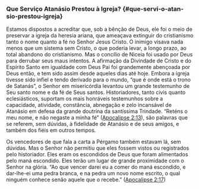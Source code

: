 ### Que Serviço Atanásio Prestou à Igreja? {#que-servi-o-atan-sio-prestou-igreja}

Estamos dispostos a acreditar que, sob a bênção de Deus, ele foi o meio de preservar a igreja da heresia ariana, que ameaçava extinguir do cristianismo tanto o nome quanto a fé no Senhor Jesus Cristo. O inimigo visava nada menos que um sistema sem Cristo, o que poderia levar, a longo prazo, ao total abandono do cristianismo. Mas o concílio de Niceia foi usado por Deus para derrubar seus maus intentos. A afirmação da Divindade de Cristo e do Espírito Santo em igualdade com Deus Pai foi grandemente abençoada por Deus então, e tem sido assim desde aqueles dias até hoje. Embora a igreja tivesse sido infiel e tendo derivado para o mundo, “que é onde está o trono de Satanás”, o Senhor em misericórdia levantou um grande testemunho de Seu santo nome e da fé de Seus santos. Historiadores, tanto civis quanto eclesiásticos, suportam os mais honráveis testemunhos sobre a capacidade, atividade, constância, abnegação e zelo incansável de Atanásio em defesa da grande doutrina da santíssima Trindade. “Reténs o meu nome, e não negaste a minha fé” ([Apocalipse 2:13](http://bibliaonline.com.br/acf/ap/2/13)), são palavras que se referem, sem dúvidas, à fidelidade de Atanásio e de seus amigos, e também dos fiéis em outros tempos.

Os vencedores de que fala a carta a Pérgamo também estavam lá, sem dúvidas. Mas o Senhor não permitiu que eles fossem vistos ou registrados pelo historiador. Eles eram os escondidos de Deus que foram alimentados pelo maná escondido. Eles terão um lugar de grande proximidade com o Senhor na glória. “Ao que vencer darei eu a comer do maná escondido, e dar-lhe-ei uma pedra branca, e na pedra um novo nome escrito, o qual ninguém conhece senão aquele que o recebe.” ([Apocalipse 2:17](http://bibliaonline.com.br/acf/ap/2/17))